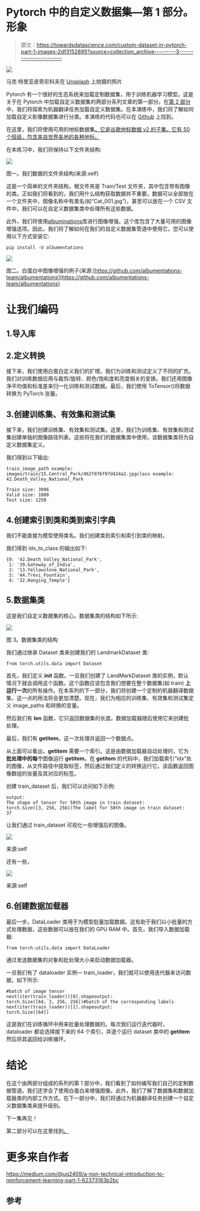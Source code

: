 # Pytorch 中的自定义数据集—第 1 部分。形象

> 原文：<https://towardsdatascience.com/custom-dataset-in-pytorch-part-1-images-2df3152895?source=collection_archive---------3----------------------->

![](img/c7953364abe0225aaf91f29fffeda9db.png)

马克·特里亚皮奇尼科夫在 [Unsplash](https://unsplash.com?utm_source=medium&utm_medium=referral) 上拍摄的照片

Pytorch 有一个很好的生态系统来加载定制数据集，用于训练机器学习模型。这是关于在 Pytorch 中加载自定义数据集的两部分系列文章的第一部分。在[第 2 部分](/custom-datasets-in-pytorch-part-2-text-machine-translation-71c41a3e994e)中，我们将探索为机器翻译任务加载自定义数据集。在本演练中，我们将了解如何加载自定义影像数据集进行分类。本演练的代码也可以在 [Github](https://github.com/UtkarshGarg-UG/Deep-Learning-Projects/blob/main/Computer-Vision/Loading-Custom-Dataset/loading_custom_dataset_images.ipynb) 上找到。

在这里，我们将使用可用的地标数据集[。它是谷歌地标数据 v2 的子集。它有 50 个班级，包含来自世界各地的各种地标。](https://udacity-dlnfd.s3-us-west-1.amazonaws.com/datasets/landmark_images.zip)

在本练习中，我们将保持以下文件夹结构:

![](img/81aa8dfa3c07ee418b4ba76136e7a561.png)

图一。我们数据的文件夹结构(来源:self)

这是一个简单的文件夹结构，根文件夹是 Train/Test 文件夹，其中包含带有图像的类。正如我们将看到的，我们用什么结构获取数据并不重要。数据可以全部放在一个文件夹中，图像名称中有类名(如“Cat_001.jpg”)，甚至可以放在一个 CSV 文件中，我们可以在自定义数据集类中处理所有这些数据。

此外，我们将使用[albuminations](https://github.com/albumentations-team/albumentations)库进行图像增强。这个库包含了大量可用的图像增强选项。因此，我们将了解如何在我们的自定义数据集管道中使用它。您可以使用以下方式安装它:

```
pip install -U albumentations
```

![](img/b72ece7051b415d7e8bf10642d7bd6a2.png)

图二。白蛋白中图像增强的例子(来源:[https://github.com/albumentations-team/albumentations](https://github.com/albumentations-team/albumentations)

# **让我们编码**

## 1.导入库

## 2.定义转换

接下来，我们使用白蛋白定义我们的扩增。我们为训练和测试定义了不同的扩充。我们对训练数据应用与裁剪/旋转、颜色/饱和度和亮度相关的变换。我们还用图像净平均值和标准差来归一化训练和测试数据。最后，我们使用 ToTensor()将数据转换为 PyTorch 张量。

## 3.创建训练集、有效集和测试集

接下来，我们创建训练集、有效集和测试集。这里，我们为训练集、有效集和测试集创建单独的图像路径列表。这些将在我们的数据集类中使用，该数据集类将为自定义数据集定义。

我们得到以下输出:

```
train_image_path example:  images/train/15.Central_Park/462f876f97d424a2.jpgclass example:  42.Death_Valley_National_Park

Train size: 3996
Valid size: 1000
Test size: 1250
```

## 4.创建索引到类和类到索引字典

我们不能直接为模型使用类名。我们创建类到索引和索引到类的映射。

我们得到 idx_to_class 的输出如下:

```
{0: '42.Death_Valley_National_Park',
 1: '39.Gateway_of_India',
 2: '13.Yellowstone_National_Park',
 3: '44.Trevi_Fountain',
 4: '32.Hanging_Temple'}
```

## 5.数据集类

这是我们自定义数据集的核心。数据集类的结构如下所示:

![](img/eb7c43735bbdaa00bb30438f5259931f.png)

图 3。数据集类的结构

我们通过继承 Dataset 类来创建我们的 LandmarkDataset 类:

```
from torch.utils.data import Dataset
```

首先，我们定义 __init__ 函数。一旦我们创建了 LandMarkDataset 类的实例，默认情况下就会调用这个函数。这个函数应该包含我们想要在整个数据集(如 train) **上运行一次**的所有操作。在本系列的下一部分，我们将创建一个定制的机器翻译数据集，这一点的用法将会更加清楚。现在，我们为相应的训练集、有效集和测试集定义 image_paths 和转换的变量。

然后我们有 __len__ 函数，它只返回数据集的长度。数据加载器随后使用它来创建批处理。

最后，我们有 __getitem__。这一次处理并返回一个数据点。

从上面可以看出，__getitem__ 需要一个索引。这是由数据加载器自动处理的，它为**批处理中的每个**图像运行 __getitem__。在 __getitem__ 的代码中，我们加载索引“idx”处的图像，从文件路径中提取标签，然后通过我们定义的转换运行它。该函数返回图像数组的张量及其对应的标签。

创建 train_dataset 后，我们可以访问如下示例:

```
output:
The shape of tensor for 50th image in train dataset:  
torch.Size([3, 256, 256])The label for 50th image in train dataset: 
37
```

让我们通过 train_dataset 可视化一些增强后的图像。

![](img/803d7aa1a2d57945a2f4d808398b80b6.png)

来源:self

还有一些，

![](img/f1e0684cdcfc666866fa3bd6d24772c1.png)

来源:self

## 6.创建数据加载器

最后一步。DataLoader 类用于为模型批量加载数据。这有助于我们以小批量的方式处理数据，这些数据可以放在我们的 GPU RAM 中。首先，我们导入数据加载器:

```
from torch.utils.data import DataLoader
```

通过发送数据集的对象和批处理大小来启动数据加载器。

一旦我们有了 dataloader 实例— train_loader，我们就可以使用迭代器来访问数据，如下所示:

```
#batch of image tensor
next(iter(train_loader))[0].shapeoutput:
torch.Size([64, 3, 256, 256])#batch of the corresponding labels
next(iter(train_loader))[1].shapeoutput: 
torch.Size([64])
```

这是我们在训练循环中用来批量处理数据的。每次我们运行迭代器时，dataloader 都会选择接下来的 64 个索引，并逐个运行 dataset 类中的 __getitem__ 然后将其返回给训练循环。

# 结论

在这个由两部分组成的系列的第 1 部分中，我们看到了如何编写我们自己的定制数据管道。我们还学会了使用白蛋白来增强图像。此外，我们了解了数据集和数据加载器类的内部工作方式。在下一部分中，我们将通过为机器翻译任务创建一个自定义数据集类来提升级别。

下一集再见！

第二部分可以在这里找到[。](/custom-datasets-in-pytorch-part-2-text-machine-translation-71c41a3e994e)

# 更多来自作者

</custom-datasets-in-pytorch-part-2-text-machine-translation-71c41a3e994e>  <https://medium.com/@ug2409/a-non-technical-introduction-to-reinforcement-learning-part-1-62373183b2bc>  

## 参考

 